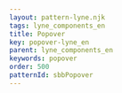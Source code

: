 ```yaml
---
layout: pattern-lyne.njk
tags: lyne_components_en
title: Popover
key: popover-lyne_en
parent: lyne_components_en
keywords: popover
order: 500
patternId: sbbPopover
---
```

